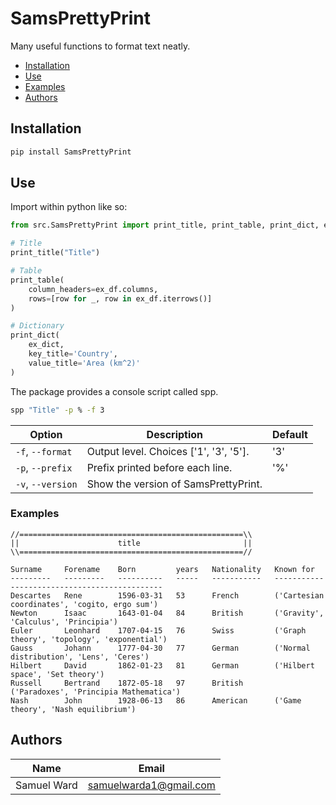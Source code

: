 SamsPrettyPrint
==================================================
Many useful functions to format text neatly.
<!-- TOC -->
* [Installation](#Installation)
* [Use](#Use)
* [Examples](#Examples)
* [Authors](#Authors)
<!-- TOC -->


## Installation
```bash
pip install SamsPrettyPrint
```

## Use
Import within python like so:
```python
from src.SamsPrettyPrint import print_title, print_table, print_dict, ex_df, ex_dict

# Title
print_title("Title")

# Table
print_table(
    column_headers=ex_df.columns,
    rows=[row for _, row in ex_df.iterrows()]
)

# Dictionary
print_dict(
    ex_dict,
    key_title='Country',
    value_title='Area (km^2)'
)
```


The package provides a console script called spp.

```bash
spp "Title" -p % -f 3
```

| Option            | Description                            | Default |
|-------------------|----------------------------------------|---------|
| `-f`, `--format`  | Output level. Choices ['1', '3', '5']. | '3'     |
| `-p`, `--prefix`  | Prefix printed before each line.       | '%'     |
| `-v`, `--version` | Show the version of SamsPrettyPrint.   |         |





### Examples
```
//==================================================\\
||                      title                       ||
\\==================================================//

Surname     Forename    Born         years   Nationality   Known for                                    
---------   ---------   ----------   -----   -----------   ---------------------------------------------
Descartes   Rene        1596-03-31   53      French        ('Cartesian coordinates', 'cogito, ergo sum')
Newton      Isaac       1643-01-04   84      British       ('Gravity', 'Calculus', 'Principia')         
Euler       Leonhard    1707-04-15   76      Swiss         ('Graph theory', 'topology', 'exponential')  
Gauss       Johann      1777-04-30   77      German        ('Normal distribution', 'Lens', 'Ceres')     
Hilbert     David       1862-01-23   81      German        ('Hilbert space', 'Set theory')              
Russell     Bertrand    1872-05-18   97      British       ('Paradoxes', 'Principia Mathematica')       
Nash        John        1928-06-13   86      American      ('Game theory', 'Nash equilibrium')       
```

## Authors
| Name          | Email                                                   |
|---------------|---------------------------------------------------------|
| Samuel Ward   | [samuelwarda1@gmail.com](mailto:samuelwarda1@gmail.com) |
